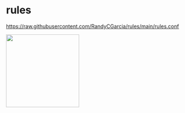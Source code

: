 # rules
https://raw.githubusercontent.com/RandyCGarcia/rules/main/rules.conf

<img src="https://" height="200" width="200" />
